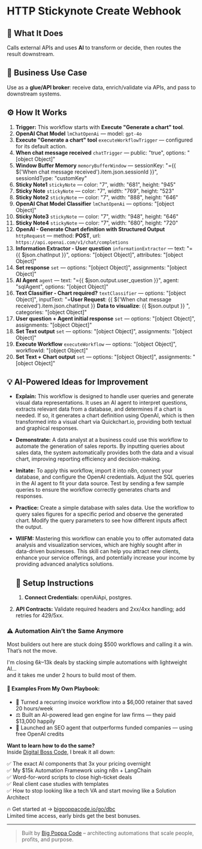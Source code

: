 # HTTP Stickynote Create Webhook
  ## 🚀 What It Does
  Calls external APIs and uses **AI** to transform or decide, then routes the result downstream.
  
  ## 💼 Business Use Case
  Use as a **glue/API broker**: receive data, enrich/validate via APIs, and pass to downstream systems.
  
  ## ⚙️ How It Works
  1. **Trigger:** This workflow starts with **Execute "Generate a chart" tool**.
  2. **OpenAI Chat Model** `lmChatOpenAi` — model: `gpt-4o`
3. **Execute "Generate a chart" tool** `executeWorkflowTrigger` — configured for its default action.
4. **When chat message received** `chatTrigger` — public: "true", options: "[object Object]"
5. **Window Buffer Memory** `memoryBufferWindow` — sessionKey: "={{ $('When chat message received').item.json.sessionId }}", sessionIdType: "customKey"
6. **Sticky Note1** `stickyNote` — color: "7", width: "681", height: "945"
7. **Sticky Note** `stickyNote` — color: "7", width: "769", height: "523"
8. **Sticky Note2** `stickyNote` — color: "7", width: "888", height: "646"
9. **OpenAI Chat Model Classifier** `lmChatOpenAi` — options: "[object Object]"
10. **Sticky Note3** `stickyNote` — color: "7", width: "948", height: "646"
11. **Sticky Note4** `stickyNote` — color: "7", width: "680", height: "720"
12. **OpenAI - Generate Chart definition with Structured Output** `httpRequest` — method: **POST**, url: `https://api.openai.com/v1/chat/completions`
13. **Information Extractor - User question** `informationExtractor` — text: "={{ $json.chatInput }}", options: "[object Object]", attributes: "[object Object]"
14. **Set response** `set` — options: "[object Object]", assignments: "[object Object]"
15. **AI Agent** `agent` — text: "={{ $json.output.user_question }}", agent: "sqlAgent", options: "[object Object]"
16. **Text Classifier - Chart required?** `textClassifier` — options: "[object Object]", inputText: "=**User Request**: {{ $('When chat message received').item.json.chatInput }}
**Data to visualize**: {{ $json.output }}
", categories: "[object Object]"
17. **User question + Agent initial response** `set` — options: "[object Object]", assignments: "[object Object]"
18. **Set Text output** `set` — options: "[object Object]", assignments: "[object Object]"
19. **Execute Workflow** `executeWorkflow` — options: "[object Object]", workflowId: "[object Object]"
20. **Set Text + Chart output** `set` — options: "[object Object]", assignments: "[object Object]"
  
  ## 💡 AI-Powered Ideas for Improvement
  - **Explain:** This workflow is designed to handle user queries and generate visual data representations. It uses an AI agent to interpret questions, extracts relevant data from a database, and determines if a chart is needed. If so, it generates a chart definition using OpenAI, which is then transformed into a visual chart via Quickchart.io, providing both textual and graphical responses.

- **Demonstrate:** A data analyst at a business could use this workflow to automate the generation of sales reports. By inputting queries about sales data, the system automatically provides both the data and a visual chart, improving reporting efficiency and decision-making.

- **Imitate:** To apply this workflow, import it into n8n, connect your database, and configure the OpenAI credentials. Adjust the SQL queries in the AI agent to fit your data source. Test by sending a few sample queries to ensure the workflow correctly generates charts and responses.

- **Practice:** Create a simple database with sales data. Use the workflow to query sales figures for a specific period and observe the generated chart. Modify the query parameters to see how different inputs affect the output.

- **WIIFM:** Mastering this workflow can enable you to offer automated data analysis and visualization services, which are highly sought after in data-driven businesses. This skill can help you attract new clients, enhance your service offerings, and potentially increase your income by providing advanced analytics solutions.
  
  ## 🔧 Setup Instructions
  1. **Connect Credentials:** openAiApi, postgres.
2. **API Contracts:** Validate required headers and 2xx/4xx handling; add retries for 429/5xx.
  
### ⚠️ Automation Ain’t the Same Anymore

Most builders out here are stuck doing $500 workflows and calling it a win.  
That’s not the move.  

I'm closing $6k–$13k deals by stacking simple automations with lightweight AI...  
and it takes me under 2 hours to build most of them.

#### 🧠 Examples From My Own Playbook:
- 🔁 Turned a recurring invoice workflow into a $6,000 retainer that saved 20 hours/week  
- ⚖️ Built an AI-powered lead gen engine for law firms — they paid $13,000 happily  
- 🚀 Launched an SEO agent that outperforms funded companies — using free OpenAI credits  

**Want to learn how to do the same?**  
Inside [Digital Boss Code](https://bigpoppacode.io/go/dbc), I break it all down:

✅ The exact AI components that 3x your pricing overnight  
✅ My $15k Automation Framework using n8n + LangChain  
✅ Word-for-word scripts to close high-ticket deals  
✅ Real client case studies with templates  
✅ How to stop looking like a tech VA and start moving like a Solution Architect  

🔥 Get started at → [bigpoppacode.io/go/dbc](https://bigpoppacode.io/go/dbc)  
Limited time access, early birds get the best bonuses.

---
> Built by [Big Poppa Code](https://bigpoppacode.io) – architecting automations that scale people, profits, and purpose.
  